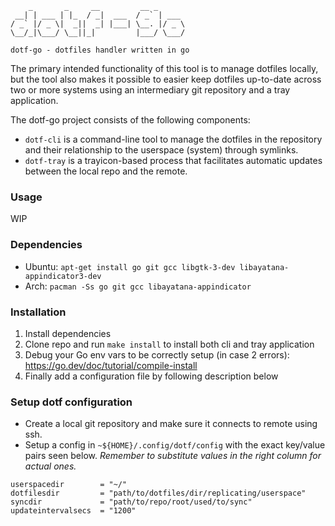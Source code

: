 ```
    _       _     __         __ _
 __| | ___ | |_  / _|  ___  / _` | ___
/ _` |/ _ \|  _||  _| |___| \__. |/ _ \
\__/_|\___/ \__||_|         |___/ \___/

dotf-go - dotfiles handler written in go
```
The primary intended functionality of this tool is to manage dotfiles locally, but the tool also
makes it possible to easier keep dotfiles up-to-date across two or more systems using an
intermediary git repository and a tray application.

The dotf-go project consists of the following components:
- `dotf-cli` is a command-line tool to manage the dotfiles in the repository and their relationship
	to the userspace (system) through symlinks.
- `dotf-tray` is a trayicon-based process that facilitates automatic updates between the local repo and the remote.

### Usage
WIP

### Dependencies
- Ubuntu: `apt-get install go git gcc libgtk-3-dev libayatana-appindicator3-dev`
- Arch: `pacman -Ss go git gcc libayatana-appindicator`

### Installation
1. Install dependencies
2. Clone repo and run `make install` to install both cli and tray application
3. Debug your Go env vars to be correctly setup (in case 2 errors): https://go.dev/doc/tutorial/compile-install
4. Finally add a configuration file by following description below

### Setup dotf configuration
- Create a local git repository and make sure it connects to remote using ssh.
- Setup a config in `~${HOME}/.config/dotf/config` with the exact key/value pairs seen below. *Remember to substitute values in the right column for actual ones.*
```
userspacedir        = "~/"
dotfilesdir         = "path/to/dotfiles/dir/replicating/userspace"
syncdir             = "path/to/repo/root/used/to/sync"
updateintervalsecs  = "1200"
```

